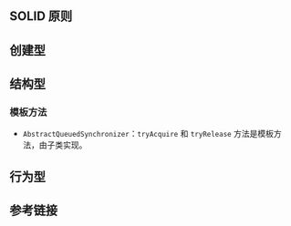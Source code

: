## SOLID 原则
## 创建型
## 结构型
### 模板方法
* `AbstractQueuedSynchronizer`：`tryAcquire` 和 `tryRelease` 方法是模板方法，由子类实现。
## 行为型
## 参考链接